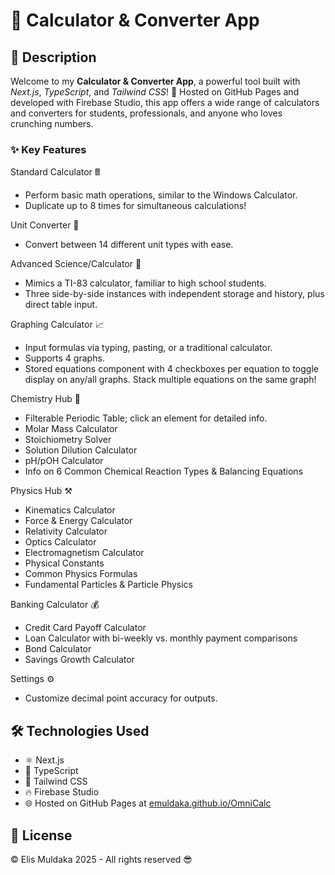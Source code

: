# 🧮 Calculator & Converter App

## 📝 Description

Welcome to my **Calculator & Converter App**, a powerful tool built with *Next.js*, *TypeScript*, and *Tailwind CSS*! 🎉 
Hosted on GitHub Pages and developed with Firebase Studio, this app offers a wide range of calculators and converters for students, professionals, and anyone who loves crunching numbers.

### ✨ Key Features

Standard Calculator 🖩
- Perform basic math operations, similar to the Windows Calculator.
- Duplicate up to 8 times for simultaneous calculations!

Unit Converter 📏
- Convert between 14 different unit types with ease.

Advanced Science/Calculator 🔬
- Mimics a TI-83 calculator, familiar to high school students.
- Three side-by-side instances with independent storage and history, plus direct table input.

Graphing Calculator 📈
- Input formulas via typing, pasting, or a traditional calculator.
- Supports 4 graphs.
- Stored equations component with 4 checkboxes per equation to toggle display on any/all graphs. Stack multiple equations on the same graph!

Chemistry Hub 🧪
- Filterable Periodic Table; click an element for detailed info.
- Molar Mass Calculator
- Stoichiometry Solver
- Solution Dilution Calculator
- pH/pOH Calculator
- Info on 6 Common Chemical Reaction Types & Balancing Equations

Physics Hub ⚒️
- Kinematics Calculator
- Force & Energy Calculator
- Relativity Calculator
- Optics Calculator
- Electromagnetism Calculator
- Physical Constants
- Common Physics Formulas
- Fundamental Particles & Particle Physics

Banking Calculator 💰
- Credit Card Payoff Calculator
- Loan Calculator with bi-weekly vs. monthly payment comparisons
- Bond Calculator
- Savings Growth Calculator

Settings ⚙️
- Customize decimal point accuracy for outputs.

## 🛠️ Technologies Used

- ⚛️ Next.js
- 📜 TypeScript
- 🎨 Tailwind CSS
- 🔥 Firebase Studio
- 🌐 Hosted on GitHub Pages at [emuldaka.github.io/OmniCalc](https://emuldaka.github.io/OmniCalc)

## 📜 License

© Elis Muldaka 2025 - All rights reserved 😎

